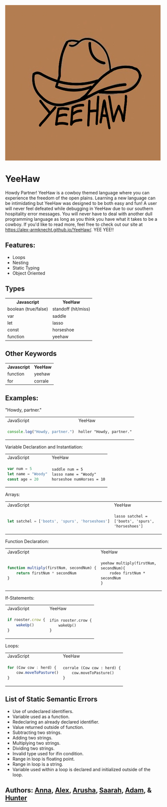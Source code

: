 <img src=./docs/YeeHawLogo.jpg width="500" height="500">

# YeeHaw

Howdy Partner! YeeHaw is a cowboy themed language where you can experience the freedom of the open plains. Learning a new language can be intimidating but YeeHaw was designed to be both easy and fun! A user will never feel defeated while debugging in YeeHaw due to our southern hospitality error messages. You will never have to deal with another dull programming language as long as you think you have what it takes to be a cowboy. If you'd like to read more, feel free to check out our site at https://alex-armknecht.github.io/YeeHaw/. YEE YEE!!

## Features:

- Loops
- Nesting
- Static Typing
- Object Oriented

## Types

<table>
  <tr>
    <th>Javascript</th>
    <th>YeeHaw</th>
  </tr>
  <tr>
    <td>boolean (true/false)</td>
    <td>standoff (hit/miss)</td>
  </tr>
  <tr>
    <td>var</td>
    <td>saddle</td>
  </tr>
  <tr>
    <td>let</td>
    <td>lasso</td>
  </tr>
  <tr>
    <td>const</td>
    <td>horseshoe</td>
  </tr>
  <tr>
    <td>function</td>
    <td>yeehaw</td>
  </tr>
</table>

## Other Keywords

<table>
  <tr>
    <th>Javascript</th>
    <th>YeeHaw</th>
  </tr>
  <tr>
    <td>function</td>
    <td>yeehaw</td>
  </tr>
  <tr>
    <td>for</td>
    <td>corrale</td>
  </tr>
</table>

## Examples:

"Howdy, partner."

<table>
<tr>
<td> JavaScript </td> <td> YeeHaw </td>
</tr>
<tr>
<td>

```Javascript
console.log("Howdy, partner.")
```

</td>

<td>

```
holler "Howdy, partner."
```

</td>
</tr>
</table>

Variable Declaration and Instantiation:

<table>
<tr>
<td> JavaScript </td> <td> YeeHaw </td>
</tr>
<tr>
<td>

```Javascript
var num = 5
let name = "Woody"
const age = 20
```

</td>

<td>

```
saddle num = 5
lasso name = "Woody"
horseshoe numHorses = 10
```

</td>
</tr>
</table>

Arrays:

<table>
<tr>
<td> JavaScript </td> <td> YeeHaw </td>
</tr>
<tr>
<td>

```Javascript
let satchel = ['boots', 'spurs', 'horseshoes']
```

</td>

<td>

```
lasso satchel = ['boots', 'spurs', 'horseshoes']
```

</td>
</tr>
</table>

Function Declaration:

<table>
<tr>
<td> JavaScript </td> <td> YeeHaw </td>
</tr>
<tr>
<td>

```Javascript
function multiply(firstNum, secondNum) {
    return firstNum * secondNum
}
```

</td>

<td>

```
yeehaw multiply(firstNum, secondNum){
    rodeo firstNum * secondNum
}
```

</td>
</tr>
</table>

If-Statements:

<table>
<tr>
<td> JavaScript </td> <td> YeeHaw </td>
</tr>
<tr>
<td>

```Javascript
if rooster.crow {
    wakeUp()
}
```

</td>

<td>

```
ifin rooster.crow {
    wakeUp()
}
```

</td>
</tr>
</table>

Loops:

<table>
<tr>
<td> JavaScript </td> <td> YeeHaw </td>
</tr>
<tr>
<td>

```Javascript
for (Cow cow : herd) {
    cow.moveToPasture()
}
```

</td>
<td>

```
corrale (Cow cow : herd) {
    cow.moveToPasture()
}
```

</td>
</tr>
</table>

## List of Static Semantic Errors
- Use of undeclared identifiers.
- Variable used as a function.
- Redeclaring an already declared identifier.
- Value returned outside of function.
- Subtracting two strings.
- Adding two strings.
- Multiplying two strings.
- Dividing two strings.
- Invalid type used for ifin condition.
- Range in loop is floating point.
- Range in loop is a string.
- Variable used within a loop is declared and initialized outside of the loop.

## Authors: [Anna](https://github.com/agarren20), [Alex](https://github.com/alex-armknecht), [Arusha](https://github.com/arusha-r), [Saarah](https://github.com/speer987), [Adam](https://github.com/atrafec1), & [Hunter](https://github.com/hunterkrasa)
